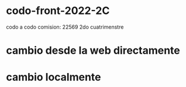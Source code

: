 # codo-front-2022-2C
codo a codo comision: 22569 2do cuatrimenstre
# cambio desde la web directamente
# cambio localmente